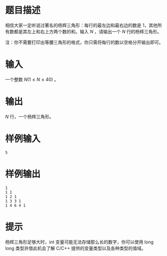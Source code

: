 # 题目描述

相信大家一定听说过著名的杨辉三角形：每行的最左边和最右边的数是 1，其他所有数都是其左上和右上方两个数的和。输入 $N$ ，请输出一个 $N$ 行的杨辉三角形。

注：你不需要打印出等腰三角形的格式，你只需将每行的数以空格分开输出即可。

# 输入

一个整数 $N(1\leq N\leq 40)$ 。

# 输出

$N$ 行，一个杨辉三角形。

# 样例输入

```
5
```

# 样例输出

```
1
1 1
1 2 1
1 3 3 1
1 4 6 4 1
```

# 提示

杨辉三角形足够大时，int 变量可能无法存储那么长的数字，你可以使用 long long 类型并借此机会了解 C/C++ 提供的变量类型以及各种类型的值域。
